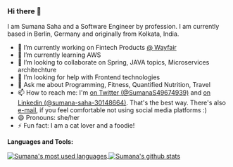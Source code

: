 ### Hi there 👋

<!-- **sumanas27/sumanas27** is a ✨ _special_ ✨ repository because its `README.md` (this file) appears on your GitHub profile. -->

I am Sumana Saha and a Software Engineer by profession. I am currently based in Berlin, Germany and originally from Kolkata, India.

- 🔭 I’m currently working on Fintech Products [@ Wayfair](https://www.wayfair.de/)
- 🌱 I’m currently learning AWS
- 👯 I’m looking to collaborate on Spring, JAVA topics, Microservices architechture
- 🤔 I’m looking for help with Frontend technologies
- 💬 Ask me about Programming, Fitness, Quantified Nutrition, Travel
- 📫 How to reach me: I'm [on Twitter (@SumanaS49674939)](https://twitter.com/SumanaS49674939) and [on Linkedin (@sumana-saha-30148664)](https://www.linkedin.com/in/sumana-saha-30148664/). That's the best way. There's also [e-mail](mailto:sumanas27@gmail.com), if you feel comfortable not using social media platforms :)
- 😄 Pronouns: she/her
- ⚡ Fun fact: I am a cat lover and a foodie!


**Languages and Tools:**  

<a href="https://github.com/sumanas27">
  <img align="center" src="https://github-readme-stats.vercel.app/api/top-langs/?username=sumanas27&theme=light&count_private=true&layout=compact" alt="Sumana's most used languages" />
</a>
<a href="https://github.com/sumanas27">
 <img align="center" src="https://github-readme-stats.vercel.app/api?username=sumanas27&show_icons=true&theme=light&line_height=27&include_all_commits=true&count_private=true&hide=issues,prs,contribs" alt="Sumana's github stats"/>
</a>

